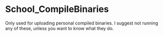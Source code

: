 # School_CompileBinaries
Only used for uploading personal compiled binaries. I suggest not running any of these, unless you want to know what they do.
